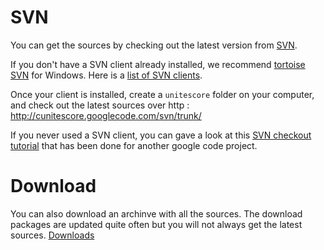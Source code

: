 # SVN #

You can get the sources by checking out the latest version from [SVN](http://en.wikipedia.org/wiki/Subversion_(software)).

If you don't have a SVN client already installed, we recommend [tortoise SVN](http://tortoisesvn.tigris.org/) for Windows. Here is a [list of SVN clients](http://subversion.tigris.org/links.html#all-clients).

Once your client is installed, create a `unitescore` folder on your computer, and check out the latest sources over http : http://cunitescore.googlecode.com/svn/trunk/

If you never used a SVN client, you can gave a look at this [SVN checkout tutorial](http://docs.google.com/View?docid=dczs397v_12ftrscdd9) that has been done for another google code project.


# Download #

You can also download an archinve with all the sources. The download packages are updated quite often but you will not always get the latest sources.
[Downloads](http://code.google.com/p/cunitescore/downloads/list)
